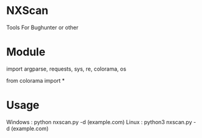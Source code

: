 # NXScan
Tools For Bughunter or other
# Module
import argparse, requests, sys, re, colorama, os

from colorama import *
# Usage
Windows : python nxscan.py -d (example.com)
Linux : python3 nxscan.py -d (example.com)
